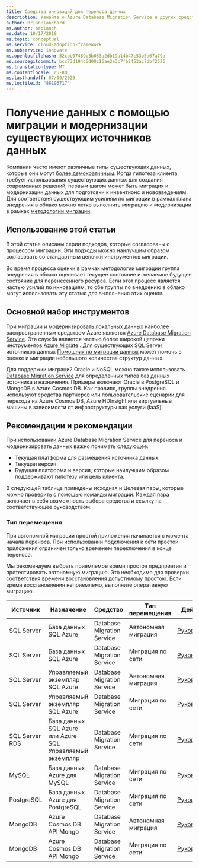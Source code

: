 ```yaml
---
title: Средства инноваций для переноса данных
description: Узнайте о Azure Database Migration Service и других средствах, которые выполняют миграцию и модернизировать данные для подготовки к облачным инвентионс и новшествам.
author: BrianBlanchard
ms.author: brblanch
ms.date: 10/17/2019
ms.topic: conceptual
ms.service: cloud-adoption-framework
ms.subservice: innovate
ms.openlocfilehash: 52cbb07489b3b053a2db19a14b47c53b5a67a79a
ms.sourcegitcommit: bcc73d194c6d00c16ae2e3c7fb2453ac7dbf2526
ms.translationtype: MT
ms.contentlocale: ru-RU
ms.lasthandoff: 07/09/2020
ms.locfileid: "86193717"
---
```

# <a name="collect-data-through-the-migration-and-modernization-of-existing-data-sources"></a>Получение данных с помощью миграции и модернизации существующих источников данных

Компании часто имеют различные типы существующих данных, которые они могут [более демократичным](../considerations/data.md). Когда гипотеза клиента требует использования существующих данных для создания современных решений, первым шагом может быть миграция и модернизации данных для подготовки к инвентионс и нововведениям. Для соответствия существующим усилиям по миграции в рамках плана внедрения в облако можно легко выполнить миграцию и модернизации в рамках [методологии миграции](../../migrate/index.md).

## <a name="use-of-this-article"></a>Использование этой статьи

В этой статье описаны серии подходов, которые согласованы с процессом миграции. Эти подходы можно наилучшим образом согласовать со стандартным цепочки инструментов миграции.

Во время процесса оценки в рамках методологии миграции группа внедрения в облако оценивает текущее состояние и желаемое будущее состояние для перенесенного ресурса. Если этот процесс является частью усилий по инновациям, то обе группы по внедрению в облако могут использовать эту статью для выполнения этих оценок.

## <a name="primary-toolset"></a>Основной набор инструментов

При миграции и модернизировать локальных данных наиболее распространенным средством Azure является [Azure Database Migration Service](https://docs.microsoft.com/azure/dms). Эта служба является частью более широкой цепочки инструментов [Azure Migrate](https://docs.microsoft.com/azure/migrate/migrate-services-overview) . Для существующих SQL Server источников данных [Помощник по миграции данных](https://docs.microsoft.com/sql/dma/dma-overview) может помочь в оценке и миграции небольшого количества структур данных.

Для поддержки миграций Oracle и NoSQL можно также использовать [Database Migration Service](https://docs.microsoft.com/azure/dms) для определенных типов баз данных источника и назначения. Примеры включают Oracle в PostgreSQL и MongoDB в Azure Cosmos DB. Как правило, группы внедрения используют средства партнеров или пользовательские сценарии для перехода на Azure Cosmos DB, Azure HDInsight или виртуальные машины в зависимости от инфраструктуры как услуги (IaaS).

## <a name="considerations-and-guidance"></a>Рекомендации и рекомендации

При использовании Azure Database Migration Service для переноса и модернизировать данных важно понимать следующее:

- Текущая платформа для размещения источника данных.
- Текущая версия.
- Будущая платформа и версия, которые наилучшим образом поддерживают гипотезу или цель клиента.

В следующей таблице приведены исходная и Целевая пары, которые можно проверить с помощью команды миграции. Каждая пара включает в себя возможность выбора средства и ссылку на соответствующее руководством.

### <a name="migration-type"></a>Тип перемещения

При автономной миграции простой приложения начинается с момента начала переноса. При использовании подключения к сети простой приложения ограничен только временем переключения в конце переноса.

Мы рекомендуем выбрать приемлемое время простоя предприятия и протестировать автономную миграцию. Это необходимо для проверки соответствия времени восстановления допустимому простою. Если время восстановления неприемлемо, выполните оперативную миграцию.

| Источник  | Назначение  | Средство  | Тип перемещения | Действие |
|---|---|---|---|---|
| SQL Server | База данных SQL Azure | Database Migration Service | Автономная миграция | [Руководство](https://docs.microsoft.com/azure/dms/tutorial-sql-server-to-azure-sql) |
| SQL Server | База данных SQL Azure | Database Migration Service | Миграция по сети | [Руководство](https://docs.microsoft.com/azure/dms/tutorial-sql-server-azure-sql-online) |
| SQL Server | Управляемый экземпляр SQL Azure | Database Migration Service | Автономная миграция | [Руководство](https://docs.microsoft.com/azure/dms/tutorial-sql-server-to-managed-instance) |
| SQL Server | Управляемый экземпляр SQL Azure | Database Migration Service | Миграция по сети | [Руководство](https://docs.microsoft.com/azure/dms/tutorial-sql-server-managed-instance-online) |
| SQL Server RDS | База данных SQL Azure или Azure SQL Управляемый экземпляр | Database Migration Service | Миграция по сети | [Руководство](https://docs.microsoft.com/azure/dms/tutorial-rds-sql-server-azure-sql-and-managed-instance-online) |
| MySQL | База данных Azure для MySQL | Database Migration Service | Миграция по сети | [Руководство](https://docs.microsoft.com/azure/dms/tutorial-mysql-azure-mysql-online) |
| PostgreSQL | База данных Azure для PostgreSQL | Database Migration Service | Миграция по сети | [Руководство](https://docs.microsoft.com/azure/dms/tutorial-postgresql-azure-postgresql-online) |
| MongoDB | Azure Cosmos DB API Mongo | Database Migration Service | Автономная миграция | [Руководство](https://docs.microsoft.com/azure/dms/tutorial-mongodb-cosmos-db) |
| MongoDB | Azure Cosmos DB API Mongo | Database Migration Service | Миграция по сети | [Руководство](https://docs.microsoft.com/azure/dms/tutorial-mongodb-cosmos-db-online) |
